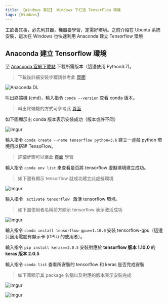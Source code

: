 ```yaml
---
title: 【Windows 筆記】 Windows 下打造 TensorFlow 環境
tags: [Windows]
---
```

工欲善其事，必先利其器，機器要學習，定需好環境。之前介紹在 Ubuntu 系統安裝，這次在 Windows 也快速利用 Anaconda 建立 Tensorflow 環境

## Anaconda 建立 Tensorflow 環境

至 [Anaconda 官網下載點](https://www.anaconda.com/distribution/) 下載所需版本（這邊使用 Python3.7)。

> 下載後詳細安裝步驟請參考此 [頁面](https://www.woodowlab.com/python-tutorial-0-anaconda/)

![Anaconda DL](https://pic.pimg.tw/kk665403/1541065448-12595397_n.png)

叫出終端機 (cmd)，輸入指令 `conda --version` 查看 conda 版本。

> 叫出終端機的方式可參考此 [頁面](https://parg.co/WuR)

如下圖顯示出 conda 版本表示安裝成功（版本或許不同）

![Imgur](https://i.imgur.com/qxp38jL.png)

輸入指令 `conda create --name tensorflow python=3.6` 建立一虛擬 python 環境用以搭建 TensoFlow。

> 詳細步驟可以至此 [頁面](https://parg.co/iqF) 學習

輸入指令 `conda env list` 來查看是否將 tensorflow 虛擬環境建立成功。

> 如下圖有顯示 tensorflow 就成功建立此虛擬環境

![Imgur](https://i.imgur.com/BvQqV7M.png)

輸入指令` ` ` activate tensorflow ` ` `激活 tensorflow 環境。

> 如下圖使用者名稱前方顯示 tensorflow 表示激活成功

![Imgur](https://i.imgur.com/zcxdQ8A.png)

輸入指令 `conda install tensorflow-gpu==1.10.0` 安裝 tensorflow-gpu（這邊只適用電腦有顯示卡 (GPU) 的使用者）。

輸入指令 `pip install keras==2.0.5` 安裝對應於 **tensorflow 版本 1.10.0** 的 **keras 版本 2.0.5**

輸入指令 `conda list` 查看所安裝的 tensorflow 和 keras 是否完成安裝

> 如下圖顯示其 package 名稱以及對應的版本表示安裝完成

![Imgur](https://i.imgur.com/suRBprH.png)

![Imgur](https://i.imgur.com/4lg8ag4.png)
